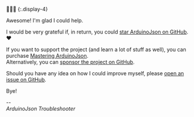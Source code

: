 ---
---

🙋🏻‍♂️
{:.display-4}

Awesome! I'm glad I could help.

I would be very grateful if, in return, you could [star ArduinoJson on GitHub](https://github.com/bblanchon/ArduinoJson/stargazers). ❤  

If you want to support the project (and learn a lot of stuff as well), you can purchase [Mastering ArduinoJson](/book/).  
Alternatively, you can [sponsor the project on GitHub](https://github.com/sponsors/bblanchon).

Should you have any idea on how I could improve myself, please [open an issue on GitHub](https://github.com/bblanchon/ArduinoJson/issues/new).

Bye!

--  
*ArduinoJson Troubleshooter*
